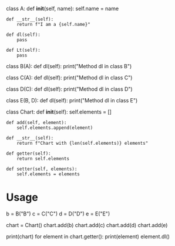 class A:
    def __init__(self, name):
        self.name = name

    def __str__(self):
        return f"I am a {self.name}"

    def dl(self):
        pass

    def Lt(self):
        pass

class B(A):
    def dl(self):
        print("Method dl in class B")

class C(A):
    def dl(self):
        print("Method dl in class C")

class D(C):
    def dl(self):
        print("Method dl in class D")

class E(B, D):
    def dl(self):
        print("Method dl in class E")

class Chart:
    def __init__(self):
        self.elements = []

    def add(self, element):
        self.elements.append(element)

    def __str__(self):
        return f"Chart with {len(self.elements)} elements"

    def getter(self):
        return self.elements

    def setter(self, elements):
        self.elements = elements

# Usage
b = B("B")
c = C("C")
d = D("D")
e = E("E")

chart = Chart()
chart.add(b)
chart.add(c)
chart.add(d)
chart.add(e)

print(chart)
for element in chart.getter():
    print(element)
    element.dl()